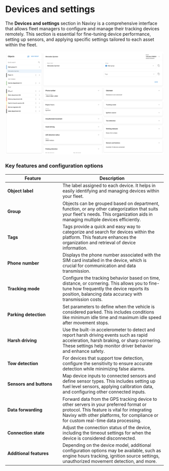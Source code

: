 # Devices and settings

The **Devices and settings** section in Navixy is a comprehensive interface that allows fleet managers to configure and manage their tracking devices remotely. This section is essential for fine-tuning device performance, setting up sensors, and applying specific settings tailored to each asset within the fleet.

![](../../user-guide/attachments/image-20240814-225942.png)

### Key features and configuration options

<table><thead><tr><th width="161.27276611328125">Feature</th><th>Description</th></tr></thead><tbody><tr><td><strong>Object label</strong></td><td>The label assigned to each device. It helps in easily identifying and managing devices within your fleet.</td></tr><tr><td><strong>Group</strong></td><td>Objects can be grouped based on department, function, or any other categorization that suits your fleet's needs. This organization aids in managing multiple devices efficiently.</td></tr><tr><td><strong>Tags</strong></td><td>Tags provide a quick and easy way to categorize and search for devices within the platform. This feature enhances the organization and retrieval of device information.</td></tr><tr><td><strong>Phone number</strong></td><td>Displays the phone number associated with the SIM card installed in the device, which is crucial for communication and data transmission.</td></tr><tr><td><strong>Tracking mode</strong></td><td>Configure the tracking behavior based on time, distance, or cornering. This allows you to fine-tune how frequently the device reports its position, balancing data accuracy with transmission costs.</td></tr><tr><td><strong>Parking detection</strong></td><td>Set parameters to define when the vehicle is considered parked. This includes conditions like minimum idle time and maximum idle speed after movement stops.</td></tr><tr><td><strong>Harsh driving</strong></td><td>Use the built-in accelerometer to detect and report harsh driving events such as rapid acceleration, harsh braking, or sharp cornering. These settings help monitor driver behavior and enhance safety.</td></tr><tr><td><strong>Tow detection</strong></td><td>For devices that support tow detection, configure the sensitivity to ensure accurate detection while minimizing false alarms.</td></tr><tr><td><strong>Sensors and buttons</strong></td><td>Map device inputs to connected sensors and define sensor types. This includes setting up fuel level sensors, applying calibration data, and configuring other connected inputs.</td></tr><tr><td><strong>Data forwarding</strong></td><td>Forward data from the GPS tracking device to other servers in your preferred format or protocol. This feature is vital for integrating Navixy with other platforms, for compliance or for custom real-time data processing.</td></tr><tr><td><strong>Connection state</strong></td><td>Adjust the connection status of the device, including the timeout settings for when the device is considered disconnected.</td></tr><tr><td><strong>Additional features</strong></td><td>Depending on the device model, additional configuration options may be available, such as engine hours tracking, ignition source settings, unauthorized movement detection, and more.</td></tr></tbody></table>
